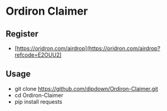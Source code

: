 # Ordiron Claimer

## Register

- [https://oridron.com/airdrop](https://oridron.com/airdrop?refcode=E2OUU2)

## Usage

- git clone https://github.com/dipdown/Ordiron-Claimer.git
- cd Ordiron-Claimer
- pip install requests
